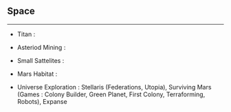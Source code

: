 ## Space

---

- Titan :

- Asteriod Mining :

- Small Sattelites :

- Mars Habitat :

- Universe Exploration : Stellaris (Federations, Utopia), Surviving Mars (Games : Colony Builder, Green Planet, First Colony, Terraforming, Robots), Expanse
